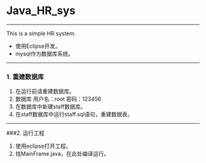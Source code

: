 # Java_HR_sys*****************************This is a simple HR system.* 使用Eclipse开发。* mysql作为数据库系统。---------------### 1. 重建数据库1. 在运行前请重建数据库。2. 数据库 用户名：root  密码：1234563. 在数据库中新建staff数据库。4. 在staff数据库中运行staff.sql语句，重建数据表。---------------------###2. 运行工程1. 使用eclipse打开工程。2. 找MainFrame.java，在此处编译运行。